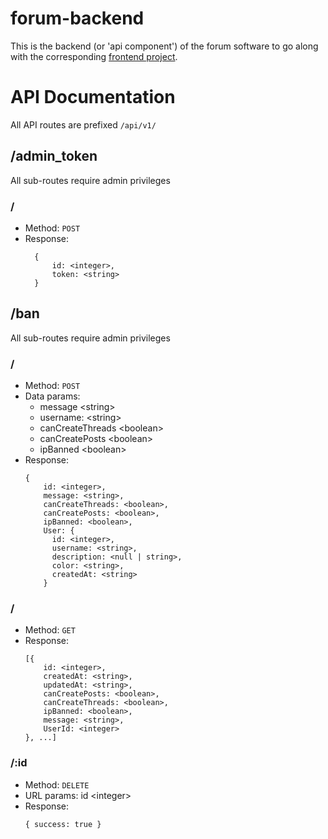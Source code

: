 # forum-backend

This is the backend (or 'api component') of the forum software to go along with the corresponding [frontend project](//github.com/sbkwgh/forum-frontend).

# API Documentation

All API routes are prefixed `/api/v1/`

## /admin_token
All sub-routes require admin privileges

### /
* Method: `POST`
* Response:
  ```
    {
        id: <integer>,
        token: <string>
    }
  ```

## /ban
All sub-routes require admin privileges

### /
* Method: `POST`
* Data params:
  * message \<string>
  * username: \<string>
  * canCreateThreads \<boolean>
  * canCreatePosts \<boolean>
  * ipBanned \<boolean>
* Response:
  ```
  {
      id: <integer>,
      message: <string>,
      canCreateThreads: <boolean>,
      canCreatePosts: <boolean>,
      ipBanned: <boolean>,
      User: {
        id: <integer>,
        username: <string>,
        description: <null | string>,
        color: <string>,
        createdAt: <string>
      }
  ```

### /
 * Method: `GET`
 * Response:
   ```
   [{
       id: <integer>,
       createdAt: <string>,
       updatedAt: <string>,
       canCreatePosts: <boolean>,
       canCreateThreads: <boolean>,
       ipBanned: <boolean>,
       message: <string>,
       UserId: <integer>
   }, ...]
   ```
   
### /:id
 * Method: `DELETE`
 * URL params: id \<integer>
 * Response:
   ```
   { success: true }
   ```
